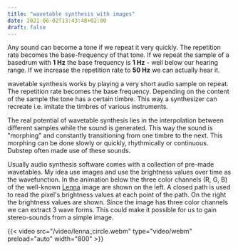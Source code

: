 ```yaml
---
title: "wavetable synthesis with images"
date: 2021-06-02T13:43:48+02:00
draft: false
---
```


Any sound can become a tone if we repeat it very quickly. The repetition rate becomes the base-frequency of that tone. If we repeat the sample of a basedrum with **1 Hz** the base frequency is **1 Hz** - well below our hearing range. If we increase the repetition rate to **50 Hz** we can actually hear it. 

wavetable synthesis works by playing a very short audio sample on repeat. The repetition rate becomes the base frequency. Depending on the content of the sample the tone has a certain timbre. This way a synthesizer can recreate i.e. imitate the timbres of various instruments. 

The real potential of wavetable synthesis lies in the interpolation between different samples while the sound is generated. This way the sound is "morphing" and constantly transitioning from one timbre to the next. This morphing can be done slowly or quickly, rhythmically or continuous. Dubstep often made use of these sounds.

Usually audio synthesis software comes with a collection of pre-made wavetables. My idea use images and use the brightness values over time as the wavefunction. In the animation below the three color channels (R, G, B) of the well-known [Lenna](https://en.wikipedia.org/wiki/Lenna) image are shown on the left. A closed path is used to read the pixel's brightness values at each point of the path. On the right the brightness values are shown. Since the image has three color channels we can extract 3 wave forms. This could make it possible for us to gain stereo-sounds from a simple image. 

{{< video src="/video/lenna_circle.webm" type="video/webm" preload="auto" width="800" >}}